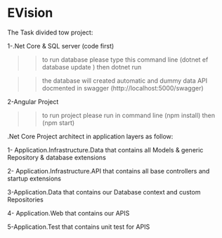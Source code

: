 # EVision
The Task divided tow project:

1-.Net Core & SQL server (code first)

  >> to run database please type this command line (dotnet ef database update ) then dotnet run
  
  >>the database will created automatic and dummy data
  >> API docmented in swagger (http://localhost:5000/swagger)
  
2-Angular Project

   >> to run project please run in command line (npm install) then (npm start)
   
   
   
   
   .Net Core Project architect in application layers as follow:
   
   1- Application.Infrastructure.Data that contains all Models & generic Repository & database extensions
   
   2- Application.Infrastructure.API that contains all base controllers and startup extensions
   
   3-Application.Data that contains our Database context and custom  Repositories
   
   4- Application.Web that contains our APIS
   
   5-Application.Test that contains unit test for APIS
   
